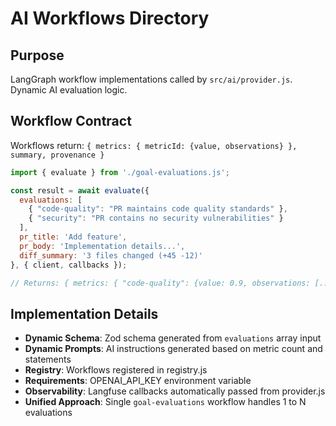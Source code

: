 # AI Workflows Directory

## Purpose
LangGraph workflow implementations called by `src/ai/provider.js`. Dynamic AI evaluation logic.

## Workflow Contract
Workflows return: `{ metrics: { metricId: {value, observations} }, summary, provenance }`

```javascript
import { evaluate } from './goal-evaluations.js';

const result = await evaluate({
  evaluations: [
    { "code-quality": "PR maintains code quality standards" },
    { "security": "PR contains no security vulnerabilities" }
  ],
  pr_title: 'Add feature', 
  pr_body: 'Implementation details...',
  diff_summary: '3 files changed (+45 -12)'
}, { client, callbacks });

// Returns: { metrics: { "code-quality": {value: 0.9, observations: [...]}, "security": {value: 1.0, observations: [...]} }, summary: "..." }
```

## Implementation Details
- **Dynamic Schema**: Zod schema generated from `evaluations` array input
- **Dynamic Prompts**: AI instructions generated based on metric count and statements  
- **Registry**: Workflows registered in registry.js
- **Requirements**: OPENAI_API_KEY environment variable
- **Observability**: Langfuse callbacks automatically passed from provider.js
- **Unified Approach**: Single `goal-evaluations` workflow handles 1 to N evaluations